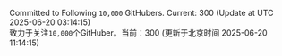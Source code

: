 Committed to Following `10,000` GitHubers. Current: <!-- FOLLOWING_COUNT -->300<!-- FOLLOWING_COUNT --> (Update at UTC <!-- LAST_UPDATED -->2025-06-20 03:14:15<!-- LAST_UPDATED -->)<br>
致力于关注`10,000`个GitHuber。当前：<!-- FOLLOWING_COUNT -->300<!-- FOLLOWING_COUNT --> (更新于北京时间 <!-- LAST_UPDATED_CST -->2025-06-20 11:14:15<!-- LAST_UPDATED_CST -->)
